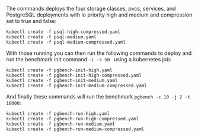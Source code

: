 The commands deploys the four storage classes, pvcs, services, and PostgreSQL deployments with io priority high and medium and compression set to true and false:

```kubectl create -f psql-high.yaml
kubectl create -f psql-high-compressed.yaml
kubectl create -f psql-medium.yaml
kubectl create -f psql-medium-compressed.yaml
```

With those running you can then run the following commands to deploy and run the benchmark init command `-i -s 50 ` using a kubernetes job:

```
kubectl create -f pgbench-init-high.yaml
kubectl create -f pgbench-init-high-compressed.yaml
kubectl create -f pgbench-init-medium.yaml
kubectl create -f pgbench-init-medium-compressed.yaml
```

And finally these commands will run the benchmark `pgbench -c 10 -j 2 -t 10000`:

```
kubectl create -f pgbench-run-high.yaml
kubectl create -f pgbench-run-high-compressed.yaml
kubectl create -f pgbench-run-medium.yaml
kubectl create -f pgbench-run-medium-compressed.yaml
```

